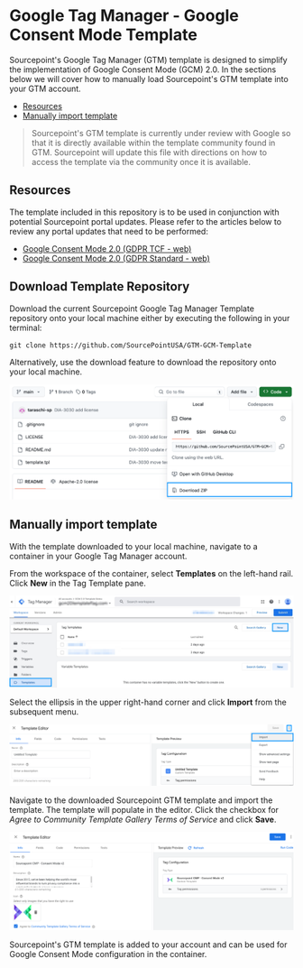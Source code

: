# Google Tag Manager - Google Consent Mode Template

Sourcepoint's Google Tag Manager (GTM) template is designed to simplify the implementation of Google Consent Mode (GCM) 2.0. In the sections below we will cover how to manually load Sourcepoint's GTM template into your GTM account.

- [Resources](#resources)
- [Manually import template](#manually-import-template)

> Sourcepoint's GTM template is currently under review with Google so that it is directly available within the template community found in GTM. Sourcepoint will update this file with directions on how to access the template via the community once it is available.

## Resources

The template included in this repository is to be used in conjunction with potential Sourcepoint portal updates. Please refer to the articles below to review any portal updates that need to be performed:

- [Google Consent Mode 2.0 (GDPR TCF - web)](https://docs.sourcepoint.com/hc/en-us/articles/25872524725267-Google-Consent-Mode-2-0-GDPR-TCF-web)
- [Google Consent Mode 2.0 (GDPR Standard - web)](https://docs.sourcepoint.com/hc/en-us/articles/25872563951763-Google-Consent-Mode-2-0-GDPR-Standard-web)

## Download Template Repository

Download the current Sourcepoint Google Tag Manager Template repository onto your local machine either by executing the following in your terminal:

```shell
git clone https://github.com/SourcePointUSA/GTM-GCM-Template
```

Alternatively, use the download feature to download the repository onto your local machine.

 <img src="/images/download.png" alt="download" width="600px">

## Manually import template

With the template downloaded to your local machine, navigate to a container in your Google Tag Manager account.

From the workspace of the container, select **Templates** on the left-hand rail. Click **New** in the Tag Template pane.

 <img src="/images/new-template.png" alt="new-template" width="600px">

Select the ellipsis in the upper right-hand corner and click **Import** from the subsequent menu.

 <img src="/images/import.png" alt="import" width="600px">

Navigate to the downloaded Sourcepoint GTM template and import the template. The template will populate in the editor. Click the checkbox for _Agree to Community Template Gallery Terms of Service_ and click **Save**.

 <img src="/images/save.png" alt="save" width="600px">

Sourcepoint's GTM template is added to your account and can be used for Google Consent Mode configuration in the container.
